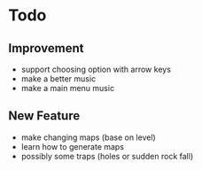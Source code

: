 # Todo 
## Improvement
- support choosing option with arrow keys
- make a better music
- make a main menu music

## New Feature
- make changing maps (base on level)
- learn how to generate maps
- possibly some traps (holes or sudden rock fall)